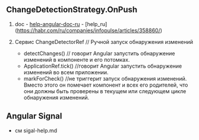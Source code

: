 
## ChangeDetectionStrategy.OnPush
  1. doc
    - [help-angular-doc-ru](https://angdev.ru/doc/angular-change-detection/#changedetectionstrategy)
    - [help_ru] (https://habr.com/ru/companies/infopulse/articles/358860/)

  2.  Сервис ChangeDetectorRef  // Ручной запуск обнаружения изменений
    
      - detectChanges()  // говорит Angular запустить обнаружение изменений в компоненте и его потомках.
      -  ApplicationRef.tick()  //говорит Angular запустить обнаружение изменений во всем приложении.
      - markForCheck()    //не триггерит запуск обнаружения изменений. Вместо этого он помечает компонент и всех его родителей, что они должны быть проверены в текущем или следующем цикле обнаружения изменений.

## Angular Signal
 - см sigal-help.md
